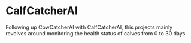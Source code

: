 # CalfCatcherAI
Following up CowCatcherAI with CalfCatcherAI, this projects mainly revolves around monitoring the health status of calves from 0 to 30 days
